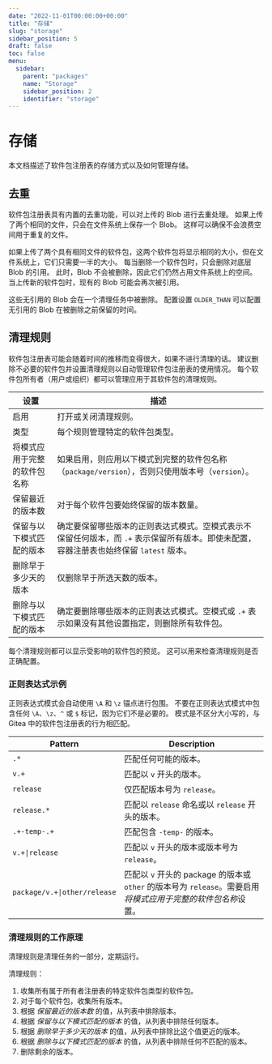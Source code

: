 ```yaml
---
date: "2022-11-01T00:00:00+00:00"
title: "存储"
slug: "storage"
sidebar_position: 5
draft: false
toc: false
menu:
  sidebar:
    parent: "packages"
    name: "Storage"
    sidebar_position: 2
    identifier: "storage"
---
```


# 存储

本文档描述了软件包注册表的存储方式以及如何管理存储。



## 去重

软件包注册表具有内置的去重功能，可以对上传的 Blob 进行去重处理。
如果上传了两个相同的文件，只会在文件系统上保存一个 Blob。
这样可以确保不会浪费空间用于重复的文件。

如果上传了两个具有相同文件的软件包，这两个软件包将显示相同的大小，但在文件系统上，它们只需要一半的大小。
每当删除一个软件包时，只会删除对底层 Blob 的引用。
此时，Blob 不会被删除，因此它们仍然占用文件系统上的空间。
当上传新的软件包时，现有的 Blob 可能会再次被引用。

这些无引用的 Blob 会在一个清理任务中被删除。
配置设置 `OLDER_THAN` 可以配置无引用的 Blob 在被删除之前保留的时间。

## 清理规则

软件包注册表可能会随着时间的推移而变得很大，如果不进行清理的话。
建议删除不必要的软件包并设置清理规则以自动管理软件包注册表的使用情况。
每个软件包所有者（用户或组织）都可以管理应用于其软件包的清理规则。

| 设置                         | 描述                                                                                                                                     |
| ---------------------------- | ---------------------------------------------------------------------------------------------------------------------------------------- |
| 启用                         | 打开或关闭清理规则。                                                                                                                     |
| 类型                         | 每个规则管理特定的软件包类型。                                                                                                           |
| 将模式应用于完整的软件包名称 | 如果启用，则应用以下模式到完整的软件包名称（`package/version`），否则只使用版本号（`version`）。                                         |
| 保留最近的版本数             | 对于每个软件包要始终保留的版本数量。                                                                                                     |
| 保留与以下模式匹配的版本     | 确定要保留哪些版本的正则表达式模式。空模式表示不保留任何版本，而 `.+` 表示保留所有版本。即使未配置，容器注册表也始终保留 `latest` 版本。 |
| 删除早于多少天的版本         | 仅删除早于所选天数的版本。                                                                                                               |
| 删除与以下模式匹配的版本     | 确定要删除哪些版本的正则表达式模式。空模式或 `.+` 表示如果没有其他设置指定，则删除所有软件包。                                           |

每个清理规则都可以显示受影响的软件包的预览。
这可以用来检查清理规则是否正确配置。

### 正则表达式示例

正则表达式模式会自动使用 `\A` 和 `\z` 锚点进行包围。
不要在正则表达式模式中包含任何 `\A`、`\z`、`^` 或 `$` 标记，因为它们不是必要的。
模式是不区分大小写的，与 Gitea 中的软件包注册表的行为相匹配。

| Pattern                      | Description                                                                                                   |
| ---------------------------- | ------------------------------------------------------------------------------------------------------------- |
| `.*`                         | 匹配任何可能的版本。                                                                                          |
| `v.+`                        | 匹配以 `v` 开头的版本。                                                                                       |
| `release`                    | 仅匹配版本号为 `release`。                                                                                    |
| `release.*`                  | 匹配以 `release` 命名或以 `release` 开头的版本。                                                              |
| `.+-temp-.+`                 | 匹配包含 `-temp-` 的版本。                                                                                    |
| `v.+\|release`               | 匹配以 `v` 开头的版本或版本号为 `release`。                                                                   |
| `package/v.+\|other/release` | 匹配以 `v` 开头的 package 的版本或 `other` 的版本号为 `release`。需要启用*将模式应用于完整的软件包名称*设置。 |

### 清理规则的工作原理

清理规则是清理任务的一部分，定期运行。

清理规则：

1. 收集所有属于所有者注册表的特定软件包类型的软件包。
2. 对于每个软件包，收集所有版本。
3. 根据 *保留最近的版本数* 的值，从列表中排除版本。
4. 根据 *保留与以下模式匹配的版本* 的值，从列表中排除任何版本。
5. 根据 *删除早于多少天的版本* 的值，从列表中排除比这个值更近的版本。
6. 根据 *删除与以下模式匹配的版本* 的值，从列表中排除任何不匹配的版本。
7. 删除剩余的版本。
